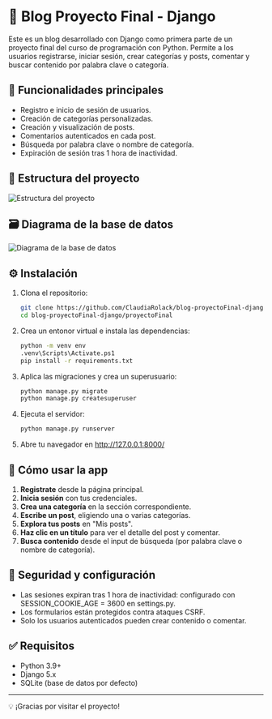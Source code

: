 # 📝 Blog Proyecto Final - Django

Este es un blog desarrollado con Django como primera parte de un proyecto final del curso de programación con Python. Permite a los usuarios registrarse, iniciar sesión, crear categorías y posts, comentar y buscar contenido por palabra clave o categoría.

## 🚀 Funcionalidades principales

- Registro e inicio de sesión de usuarios.
- Creación de categorías personalizadas.
- Creación y visualización de posts.
- Comentarios autenticados en cada post.
- Búsqueda por palabra clave o nombre de categoría.
- Expiración de sesión tras 1 hora de inactividad.

## 🧱 Estructura del proyecto

![Estructura del proyecto](proyectoFinal/assets/estructuraBlog.png)

## 🗃️ Diagrama de la base de datos

![Diagrama de la base de datos](proyectoFinal/assets/diagramaBlog.png)


## ⚙️ Instalación

1. Clona el repositorio:

   ```bash
   git clone https://github.com/ClaudiaRolack/blog-proyectoFinal-django.git
   cd blog-proyectoFinal-django/proyectoFinal

2. Crea un entonor virtual e instala las dependencias:

   ```bash
   python -m venv env
   .venv\Scripts\Activate.ps1 
   pip install -r requirements.txt

3. Aplica las migraciones y crea un superusuario:

   ```bash
   python manage.py migrate
   python manage.py createsuperuser

4. Ejecuta el servidor:

   ```bash
   python manage.py runserver

5. Abre tu navegador en http://127.0.0.1:8000/

## 🧪 Cómo usar la app

1. **Registrate** desde la página principal.
2. **Inicia sesión** con tus credenciales.
3. **Crea una categoría** en la sección correspondiente.
4. **Escribe un post**, eligiendo una o varias categorías.
5. **Explora tus posts** en "Mis posts".
6. **Haz clic en un título** para ver el detalle del post y comentar.
7. **Busca contenido** desde el input de búsqueda (por palabra clave o nombre de categoría).

## 🔐 Seguridad y configuración

- Las sesiones expiran tras 1 hora de inactividad: configurado con SESSION_COOKIE_AGE = 3600 en settings.py.
- Los formularios están protegidos contra ataques CSRF.
- Solo los usuarios autenticados pueden crear contenido o comentar.

## ✅ Requisitos

- Python 3.9+
- Django 5.x
- SQLite (base de datos por defecto)

---

💡 ¡Gracias por visitar el proyecto!